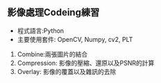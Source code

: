 ## 影像處理Codeing練習

* 程式語言:Python
* 主要使用套件: OpenCV, Numpy, cv2, PLT

1. Combine:兩張圖片的結合
2. Compression: 影像的壓縮、還原以及PSNR的計算
3. Overlay: 影像的覆蓋以及雜訊的去除
